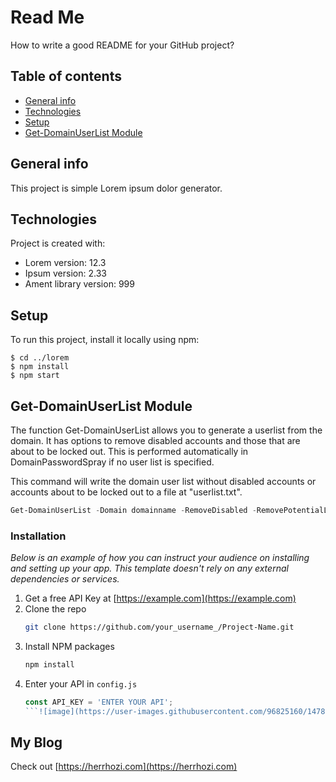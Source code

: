 # Read Me
How to write a good README for your GitHub project?


## Table of contents
* [General info](#general-info)
* [Technologies](#technologies)
* [Setup](#setup)
* [Get-DomainUserList Module](#Get-DomainUserList-Module)

## General info
This project is simple Lorem ipsum dolor generator.
	
## Technologies
Project is created with:
* Lorem version: 12.3
* Ipsum version: 2.33
* Ament library version: 999
	
## Setup
To run this project, install it locally using npm:
```
$ cd ../lorem
$ npm install
$ npm start
```

## Get-DomainUserList Module
The function Get-DomainUserList allows you to generate a userlist from the domain. It has options to remove disabled accounts and those that are about to be locked out. This is performed automatically in DomainPasswordSpray if no user list is specified. 

This command will write the domain user list without disabled accounts or accounts about to be locked out to a file at "userlist.txt".
```PowerShell
Get-DomainUserList -Domain domainname -RemoveDisabled -RemovePotentialLockouts | Out-File -Encoding ascii userlist.txt
```


### Installation

_Below is an example of how you can instruct your audience on installing and setting up your app. This template doesn't rely on any external dependencies or services._

1. Get a free API Key at [https://example.com](https://example.com)
2. Clone the repo
   ```sh
   git clone https://github.com/your_username_/Project-Name.git
   ```
3. Install NPM packages
   ```sh
   npm install
   ```
4. Enter your API in `config.js`
   ```js
   const API_KEY = 'ENTER YOUR API';
   ```![image](https://user-images.githubusercontent.com/96825160/147820129-cc3c5bdb-21a3-4cd4-a32c-8b222a1eac5c.png)


## My Blog

Check out  [https://herrhozi.com](https://herrhozi.com)

